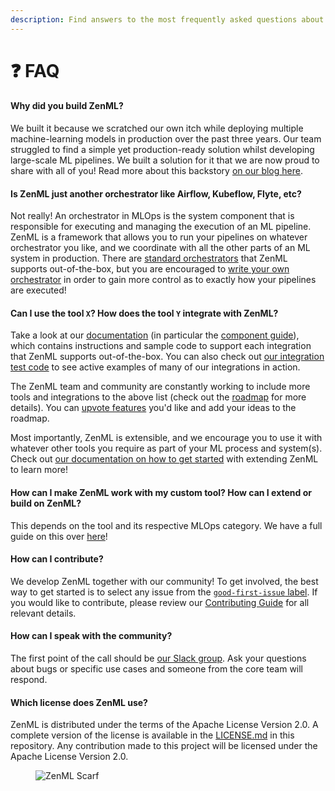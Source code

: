 ```yaml
---
description: Find answers to the most frequently asked questions about ZenML.
---
```


# ❓ FAQ

#### Why did you build ZenML?

We built it because we scratched our own itch while deploying multiple machine-learning models in production over the past three years. Our team struggled to find a simple yet production-ready solution whilst developing large-scale ML pipelines. We built a solution for it that we are now proud to share with all of you! Read more about this backstory [on our blog here](https://blog.zenml.io/why-zenml/).

#### Is ZenML just another orchestrator like Airflow, Kubeflow, Flyte, etc?

Not really! An orchestrator in MLOps is the system component that is responsible for executing and managing the execution of an ML pipeline. ZenML is a framework that allows you to run your pipelines on whatever orchestrator you like, and we coordinate with all the other parts of an ML system in production. There are [standard orchestrators](../component-guide/orchestrators/orchestrators.md) that ZenML supports out-of-the-box, but you are encouraged to [write your own orchestrator](../component-guide/orchestrators/custom.md) in order to gain more control as to exactly how your pipelines are executed!

#### Can I use the tool `X`? How does the tool `Y` integrate with ZenML?

Take a look at our [documentation](https://docs.zenml.io) (in particular the [component guide](../component-guide/README.md)), which contains instructions and sample code to support each integration that ZenML supports out-of-the-box. You can also check out [our integration test code](https://github.com/zenml-io/zenml/tree/main/tests/integration/examples) to see active examples of many of our integrations in action.

The ZenML team and community are constantly working to include more tools and integrations to the above list (check out the [roadmap](https://zenml.io/roadmap) for more details). You can [upvote features](https://zenml.io/discussion) you'd like and add your ideas to the roadmap.

Most importantly, ZenML is extensible, and we encourage you to use it with whatever other tools you require as part of your ML process and system(s). Check out [our documentation on how to get started](../introduction.md) with extending ZenML to learn more!

#### How can I make ZenML work with my custom tool? How can I extend or build on ZenML?

This depends on the tool and its respective MLOps category. We have a full guide on this over [here](../how-to/stack-deployment/implement-a-custom-stack-component.md)!

#### How can I contribute?

We develop ZenML together with our community! To get involved, the best way to get started is to select any issue from the [`good-first-issue` label](https://github.com/zenml-io/zenml/labels/good%20first%20issue). If you would like to contribute, please review our [Contributing Guide](https://github.com/zenml-io/zenml/blob/main/CONTRIBUTING.md) for all relevant details.

#### How can I speak with the community?

The first point of the call should be [our Slack group](https://zenml.io/slack/). Ask your questions about bugs or specific use cases and someone from the core team will respond.

#### Which license does ZenML use?

ZenML is distributed under the terms of the Apache License Version 2.0. A complete version of the license is available in the [LICENSE.md](https://github.com/zenml-io/zenml/blob/main/LICENSE) in this repository. Any contribution made to this project will be licensed under the Apache License Version 2.0.

<figure><img src="https://static.scarf.sh/a.png?x-pxid=f0b4f458-0a54-4fcd-aa95-d5ee424815bc" alt="ZenML Scarf"><figcaption></figcaption></figure>
